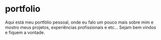 # portfolio
Aqui está meu portfólio pessoal, onde eu falo um pouco mais sobre mim e mostro meus projetos, experiências profissionais e etc...
Sejam bem vindos e fiquem a vontade.
